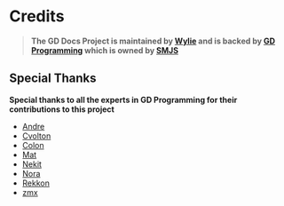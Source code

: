 # Credits

> **The GD Docs Project is maintained by [Wylie](https://github.com/Wyliemaster) and is backed by [GD Programming](https://discord.gg/gd-programming-646101505417674758) which is owned by [SMJS](https://github.com/SMJSGaming)**

## Special Thanks

**Special thanks to all the experts in GD Programming for their contributions to this project**
- [Andre](https://github.com/AndreNIH)
- [Cvolton](https://github.com/Cvolton)
- [Colon](https://github.com/GDColon)
- [Mat](https://github.com/matcool)
- [Nekit](https://github.com/nekitdev)
- [Nora](https://github.com/naoei)
- [Rekkon](https://github.com/Rekkonnect)
- [zmx](https://github.com/qimiko)












